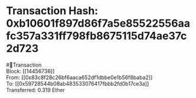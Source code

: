 
Transaction Hash: 0xb10601f897d86f7a5e85522556aafc357a331ff798fb8675115d74ae37c2d723
====================================================================================
  
#💸Transaction  
Block: [[14456736]]  
From: [[0x83c8f28c26bf6aaca652df1dbbe0e1b56f8baba2]]  
To: [[0x59728544b08ab483533076417fbbb2fd0b17ce3a]]  
Transferred: 0.319 Ether